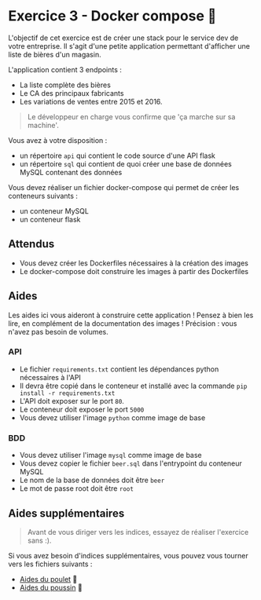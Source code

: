 # Exercice 3 - Docker compose 🐋

L'objectif de cet exercice est de créer une stack pour le service dev de votre entreprise.
Il s'agit d'une petite application permettant d'afficher une liste de bières d'un magasin.

L'application contient 3 endpoints : 
- La liste complète des bières
- Le CA des principaux fabricants
- Les variations de ventes entre 2015 et 2016.

> Le développeur en charge vous confirme que 'ça marche sur sa machine'.

Vous avez à votre disposition : 
- un répertoire `api` qui contient le code source d'une API flask
- un répertoire `sql` qui contient de quoi créer une base de données MySQL contenant des données

Vous devez réaliser un fichier docker-compose qui permet de créer les conteneurs suivants :
- un conteneur MySQL
- un conteneur flask

## Attendus

- Vous devez créer les Dockerfiles nécessaires à la création des images
- Le docker-compose doit construire les images à partir des Dockerfiles

## Aides

Les aides ici vous aideront à construire cette application !
Pensez à bien les lire, en complément de la documentation des images !
Précision : vous n'avez pas besoin de volumes.

### API

- Le fichier `requirements.txt` contient les dépendances python nécessaires à l'API
- Il devra être copié dans le conteneur et installé avec la commande `pip install -r requirements.txt`
- L'API doit exposer sur le port `80`.
- Le conteneur doit exposer le port `5000`
- Vous devez utiliser l'image `python` comme image de base

### BDD

- Vous devez utiliser l'image `mysql` comme image de base
- Vous devez copier le fichier `beer.sql` dans l'entrypoint du conteneur MySQL
- Le nom de la base de données doit être `beer`
- Le mot de passe root doit être `root`

## Aides supplémentaires

> Avant de vous diriger vers les indices, essayez de réaliser l'exercice sans :).

Si vous avez besoin d'indices supplémentaires, vous pouvez vous tourner vers les fichiers suivants : 
- [Aides du poulet](./consignes/poulet.md) 🐔
- [Aides du poussin](./consignes/poussin.md) 🐣